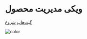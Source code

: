 <!-- _coverpage.md -->

# ویکی مدیریت محصول



[گیت‌هاب](https://dnegar.ir)
[شروع](#ویکی-مدیریت-محصول)

<!-- background color -->

![color](#f0f0f0)